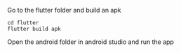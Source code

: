 Go to the flutter folder and build an apk

```
cd flutter
flutter build apk
```

Open the android folder in android studio and run the app
